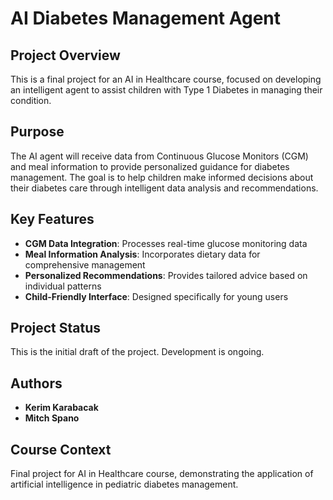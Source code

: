 # AI Diabetes Management Agent

## Project Overview

This is a final project for an AI in Healthcare course, focused on developing an intelligent agent to assist children with Type 1 Diabetes in managing their condition.

## Purpose

The AI agent will receive data from Continuous Glucose Monitors (CGM) and meal information to provide personalized guidance for diabetes management. The goal is to help children make informed decisions about their diabetes care through intelligent data analysis and recommendations.

## Key Features

- **CGM Data Integration**: Processes real-time glucose monitoring data
- **Meal Information Analysis**: Incorporates dietary data for comprehensive management
- **Personalized Recommendations**: Provides tailored advice based on individual patterns
- **Child-Friendly Interface**: Designed specifically for young users

## Project Status

This is the initial draft of the project. Development is ongoing.

## Authors

- **Kerim Karabacak**
- **Mitch Spano**

## Course Context

Final project for AI in Healthcare course, demonstrating the application of artificial intelligence in pediatric diabetes management.
